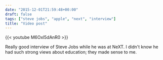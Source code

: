 ```yaml
---
date: "2015-12-01T21:59:48+00:00"
draft: false
tags: ["steve jobs", "apple", "next", "interview"]
title: "Video post"
---
```

{{< youtube M6Oxl5dAnR0 >}}

Really good interview of Steve Jobs while he was at NeXT. I didn't know he had such strong views about education; they made sense to me.

